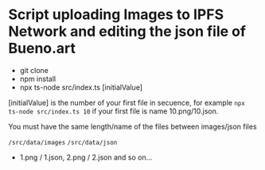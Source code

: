 # Script uploading Images to IPFS Network and editing the json file of Bueno.art

- git clone
- npm install
- npx ts-node src/index.ts [initialValue]

[initialValue] is the number of your first file in secuence, for example `npx ts-node src/index.ts 10` if your first file is name 10.png/10.json.

You must have the same length/name of the files between images/json files

`/src/data/images`
`/src/data/json`

- 1.png / 1.json, 2.png / 2.json and so on...